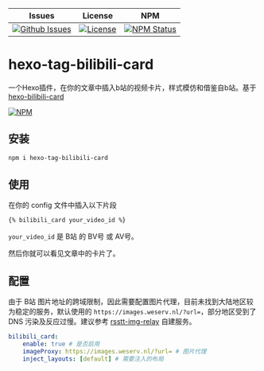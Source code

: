 | Issues | License |  NPM  |
|--------|---------|-------|
[![Github Issues](https://img.shields.io/github/issues/wherewhere/hexo-tag-bilibili-card)](https://github.com/wherewhere/hexo-tag-bilibili-card/issues)|[![License](https://img.shields.io/github/license/wherewhere/hexo-tag-bilibili-card)](https://github.com/wherewhere/hexo-tag-bilibili-card/blob/main/LICENSE)|[![NPM Status](https://img.shields.io/npm/dt/hexo-tag-bilibili-card.svg?style=flat)](https://www.npmjs.com/package/hexo-tag-bilibili-card)

# hexo-tag-bilibili-card

一个Hexo插件，在你的文章中插入b站的视频卡片，样式模仿和借鉴自b站。基于 [hexo-bilibili-card](https://github.com/MaxChang3/hexo-bilibili-card)

[![NPM](https://nodei.co/npm/hexo-tag-bilibili-card.png)](https://nodei.co/npm/hexo-tag-bilibili-card/)

## 安装

```sh
npm i hexo-tag-bilibili-card
```

<!-- 
## 预览

<script src="./components/bilibili-card/bilibili-card.js"></script>
<bilibili-card aid="BV1y54y1a768" title="【UWP】手把手教你安装 UWP 安装包" upper="where-where" cover="http://i2.hdslb.com/bfs/archive/41bc750cb5011bb036e008a716a89158c7eb7bb5.jpg" duration="05:21" views="2.2万" danmakus="4" image-proxy="https://images.weserv.nl/?url="></bilibili-card>
-->

## 使用

在你的 config 文件中插入以下片段

```md
{% bilibili_card your_video_id %}
```

`your_video_id` 是 B站 的 BV号 或 AV号。

然后你就可以看见文章中的卡片了。

## 配置

由于 B站 图片地址的跨域限制，因此需要配置图片代理，目前未找到大陆地区较为稳定的服务，默认使用的 `https://images.weserv.nl/?url=`，部分地区受到了 DNS 污染及反应过慢。建议参考 [rsstt-img-relay](https://github.com/Rongronggg9/rsstt-img-relay) 自建服务。

```yaml
bilibili_card:
    enable: true # 是否启用
    imageProxy: https://images.weserv.nl/?url= # 图片代理
    inject_layouts: [default] # 需要注入的布局
```
